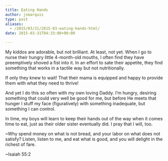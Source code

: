 ```yaml
---
title: Eating Hands
author: jsmarquis
type: post
aliases:
  - /2015/03/31/2015-03-eating-hands-html/
date: 2015-03-31T04:33:00+00:00

---
```

My kiddos are adorable, but not brilliant. At least, not yet. When I go to nurse their hungry little 4-month-old mouths, I often find they have preemptively shoved a fist into it. In an effort to sate their appetite, they find something that works in a tactile way but not nutritionally.

If only they knew to wait! That their mama is equipped and happy to provide them with what they need to thrive!

And yet I do this so often with my own loving Daddy. I&#8217;m hungry, desiring something that could very well be good for me, but before He meets that hunger I stuff my face (figuratively) with something inadequate, but something I can control.

In time, my boys will learn to keep their hands out of the way when it comes time to eat, just as their older sister eventually did. I pray that I will, too.

~Why spend money on what is not bread, and your labor on what does not
satisfy? Listen, listen to me, and eat what is good, and you will
delight in the richest of fare.

~Isaiah 55:2